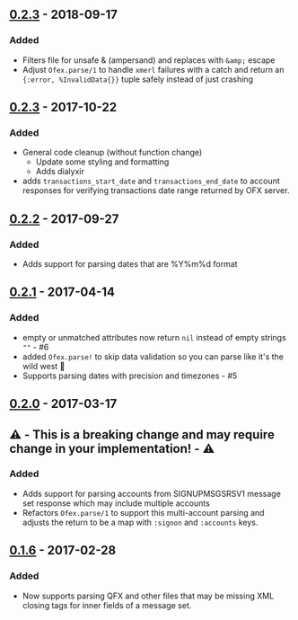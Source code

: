 ## [0.2.3](https://github.com/jjcarstens/ofex/compare/v0.2.3...v0.2.4) - 2018-09-17
### Added
* Filters file for unsafe & (ampersand) and replaces with `&amp;` escape
* Adjust `Ofex.parse/1` to handle `xmerl` failures with a catch and return an `{:error, %InvalidData{}}` tuple safely instead of just crashing

## [0.2.3](https://github.com/jjcarstens/ofex/compare/v0.2.2...v0.2.3) - 2017-10-22
### Added
* General code cleanup (without function change)
  * Update some styling and formatting
  * Adds dialyxir
* adds `transactions_start_date` and `transactions_end_date` to account responses for verifying transactions date range returned by OFX server.

## [0.2.2](https://github.com/jjcarstens/ofex/compare/v0.2.1...v0.2.2) - 2017-09-27
### Added
* Adds support for parsing dates that are %Y%m%d format

## [0.2.1](https://github.com/jjcarstens/ofex/compare/v0.2.0...v0.2.1) - 2017-04-14
### Added
* empty or unmatched attributes now return `nil` instead of empty strings `""` - #6
* added `Ofex.parse!` to skip data validation so you can parse like it's the wild west :cowboy_hat_face:
* Supports parsing dates with precision and timezones - #5

## [0.2.0](https://github.com/jjcarstens/ofex/compare/v0.1.6...v0.2.0) - 2017-03-17
## ⚠️  - This is a breaking change and may require change in your implementation! - ⚠️
### Added
* Adds support for parsing accounts from SIGNUPMSGSRSV1 message set response which may include multiple accounts
* Refactors `Ofex.parse/1` to support this multi-account parsing and adjusts the return to be a map with `:signon` and `:accounts` keys.

## [0.1.6](https://github.com/jjcarstens/ofex/compare/v0.1.6...v0.2.0) - 2017-02-28
### Added
* Now supports parsing QFX and other files that may be missing XML closing tags for inner fields of a message set.
